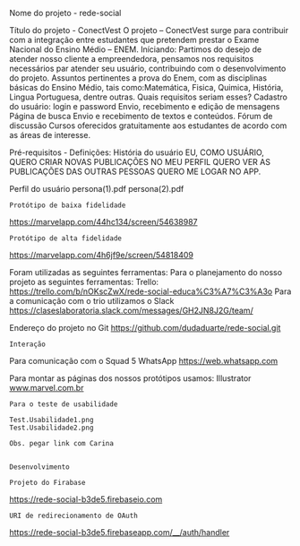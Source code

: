 Nome do projeto - rede-social

Título do projeto - ConectVest
    O projeto – ConectVest surge para contribuir com a integração entre estudantes que pretendem prestar o Exame Nacional do Ensino Médio – ENEM.
Iníciando:
    Partimos do desejo de atender nosso cliente a empreendedora, pensamos nos requisitos necessários par
atender seu usuário, contribuindo com o desenvolvimento do projeto. 
    Assuntos pertinentes a prova do Enem, com as disciplinas básicas do Ensino Médio, tais como:Matemática, Fisica, Quimica, História, Lingua Portuguesa, dentre outras.
Quais requisitos seriam esses? 
Cadastro do usuário: login e password
Envio, recebimento e edição de mensagens
Página de busca
Envio e recebimento de textos e conteúdos. 
Fórum de discussão
Cursos oferecidos gratuitamente aos estudantes de acordo com as áreas de interesse.
 
Pré-requisitos - Definições:
História do usuário
EU, COMO USUÁRIO, QUERO CRIAR NOVAS PUBLICAÇÕES NO MEU PERFIL
QUERO VER AS PUBLICAÇÕES DAS OUTRAS PESSOAS
QUERO ME LOGAR NO APP. 

Perfil do usuário 
persona(1).pdf
persona(2).pdf

    Protótipo de baixa fidelidade
https://marvelapp.com/44hc134/screen/54638987

    Protótipo de alta fidelidade
https://marvelapp.com/4h6jf9e/screen/54818409


 Foram utilizadas as seguintes ferramentas:
Para o planejamento do nosso projeto as seguintes ferramentas: 
Trello:
https://trello.com/b/nOKscZwX/rede-social-educa%C3%A7%C3%A3o
Para a comunicação com o trio utilizamos o Slack 
https://claseslaboratoria.slack.com/messages/GH2JN8J2G/team/

Endereço do projeto no Git
https://github.com/dudaduarte/rede-social.git

    
    Interação 
 
Para comunicação com o Squad 5 WhatsApp
https://web.whatsapp.com

Para montar as páginas dos nossos protótipos usamos:
Illustrator
www.marvel.com.br
	
    Para o teste de usabilidade 

    Test.Usabilidade1.png
    Test.Usabilidade2.png

    Obs. pegar link com Carina


    Desenvolvimento

    Projeto do Firabase

https://rede-social-b3de5.firebaseio.com
 
    URI de redirecionamento de OAuth

https://rede-social-b3de5.firebaseapp.com/__/auth/handler 
 
 
